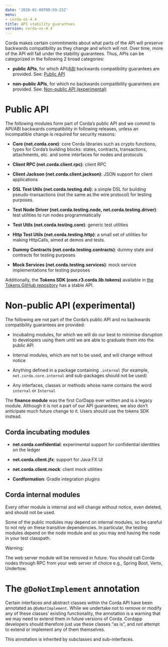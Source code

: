 ```yaml
---
date: '2020-01-08T09:59:25Z'
menu:
- corda-os-4.4
title: API stability guarantees
version: corda-os-4.4
---
```




Corda makes certain commitments about what parts of the API will preserve backwards compatibility as they change and
            which will not. Over time, more of the API will fall under the stability guarantees. Thus, APIs can be categorized in the following 2 broad categories:


* **public APIs**, for which API/[ABI](https://en.wikipedia.org/wiki/Application_binary_interface) backwards compatibility guarantees are provided. See: [Public API](#public-api)


* **non-public APIs**, for which no backwards compatibility guarantees are provided. See: [Non-public API (experimental)](#non-public-api)



# Public API

The following modules form part of Corda’s public API and we commit to API/ABI backwards compatibility in following releases, unless an incompatible change is required for security reasons:


* **Core (net.corda.core)**: core Corda libraries such as crypto functions, types for Corda’s building blocks: states, contracts, transactions, attachments, etc. and some interfaces for nodes and protocols


* **Client RPC (net.corda.client.rpc)**: client RPC


* **Client Jackson (net.corda.client.jackson)**: JSON support for client applications


* **DSL Test Utils (net.corda.testing.dsl)**: a simple DSL for building pseudo-transactions (not the same as the wire protocol) for testing purposes.


* **Test Node Driver (net.corda.testing.node, net.corda.testing.driver)**: test utilities to run nodes programmatically


* **Test Utils (net.corda.testing.core)**: generic test utilities


* **Http Test Utils (net.corda.testing.http)**: a small set of utilities for making HttpCalls, aimed at demos and tests.


* **Dummy Contracts (net.corda.testing.contracts)**: dummy state and contracts for testing purposes


* **Mock Services (net.corda.testing.services)**: mock service implementations for testing purposes


Additionally, the **Tokens SDK (com.r3.corda.lib.tokens)** available in [the Tokens GitHub repository](https://github.com/corda/token-sdk)
            has a stable API.


# Non-public API (experimental)

The following are not part of the Corda’s public API and no backwards compatibility guarantees are provided:


* Incubating modules, for which we will do our best to minimise disruption to developers using them until we are able to graduate them into the public API


* Internal modules, which are not to be used, and will change without notice


* Anything defined in a package containing `.internal` (for example, `net.corda.core.internal` and sub-packages should
                    not be used)


* Any interfaces, classes or methods whose name contains the word `internal` or `Internal`


The **finance module** was the first CorDapp ever written and is a legacy module. Although it is not a part of our API guarantees, we also
            don’t anticipate much future change to it. Users should use the tokens SDK instead.


## Corda incubating modules


* **net.corda.confidential**: experimental support for confidential identities on the ledger


* **net.corda.client.jfx**: support for Java FX UI


* **net.corda.client.mock**: client mock utilities


* **Cordformation**: Gradle integration plugins



## Corda internal modules

Every other module is internal and will change without notice, even deleted, and should not be used.

Some of the public modules may depend on internal modules, so be careful to not rely on these transitive dependencies. In particular, the
                testing modules depend on the node module and so you may end having the node in your test classpath.

<div class="r3-o-warning" role="alert"><span>Warning: </span>


The web server module will be removed in future. You should call Corda nodes through RPC from your web server of choice e.g., Spring Boot, Vertx, Undertow.


</div>

# The `@DoNotImplement` annotation

Certain interfaces and abstract classes within the Corda API have been annotated
            as `@DoNotImplement`. While we undertake not to remove or modify any of these classes’ existing
            functionality, the annotation is a warning that we may need to extend them in future versions of Corda.
            Cordapp developers should therefore just use these classes “as is”, and *not* attempt to extend or implement any of them themselves.

This annotation is inherited by subclasses and sub-interfaces.


